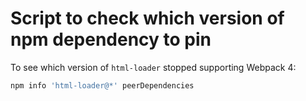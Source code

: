 # Script to check which version of npm dependency to pin

To see which version of `html-loader` stopped supporting Webpack 4:

```bash
npm info 'html-loader@*' peerDependencies
```
